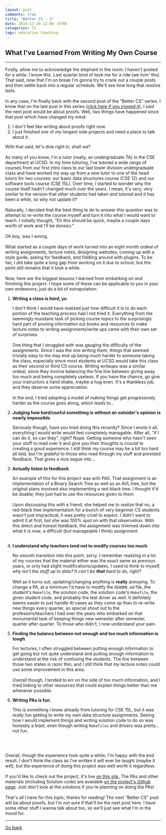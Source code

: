 ```yaml
---
layout: post
comments: true
title: "Better CS - 2"
date: 2019-12-26 12:00 -0700
categories: CS
tags: education teaching
---
```


## What I've Learned From Writing My Own Course
---

Firstly, allow me to acknowledge the elephant in the room: I haven't posted for a while. I know this.
Last quarter kind of took me for a ride (we livin' tho). That said, now that I'm on break I'm gonna
try to crank out a couple posts and then settle back into a regular schedule. We'll see how long that resolve
lasts.
<br><br>
In any case, I'm finally back with the second post of the "Better CS" series. I know that on the last post in this series
<a href="https://nate-browne.github.io/innermachinations/cs/2019/08/19/Learning-PL.html" target="_blank">(click here if you missed it)</a>,
I said the next post would be about proofs. Well, two things have happened since that post which have changed my mind:

1. I don't feel like writing about proofs right now.
2. I just finished one of my longest side projects and need a place to talk about it.

With that said, let's dive right in, shall we?
<br><br>
As many of you know, I'm a tutor (really, an undergraduate TA) in the CSE department at UCSD. In my time tutoring, I've tutored
a wide range of courses from our first intro class to our last lower division undergraduate class and have worked my way up
from a new tutor to one of the head tutors for two courses: our basic data structures course (CSE 12) and our software tools course (CSE 15L). Over time, I started to wonder why the course itself hadn't changed much over the years. I mean, it's very, very similar to the version that other students had taken and tutored and it has been a *while*, so why not update it?
<br><br>
Naturally, I decided that the best thing to do to answer this question was to attempt to re-write the course myself and
turn it into what I would want to teach. I initially thought, "Eh this should be quick, maybe a couple days worth of work and I'll be donezo."
<br><br>
Oh boy, was I wrong.
<br><br>
What started as a couple days of work turned into an eight month ordeal of writing assignments, lecture notes,
designing websites, coming up with a style guide, asking for feedback, and fiddling around with plugins.
To be fair, I did take quite a long gap from working on it due to school, but the point still remains that it took a while.
<br><br>
Now, here are the biggest lessons I learned from embarking on and finishing this project. I hope some of these
can be applicable to you in your own endeavors; just do a bit of extrapolation:

1. __Writing a class is *hard*, yo__.

   I don't think I would have realized just how difficult it is to do each portion of the
   teaching process had I not tried it. Everything from the seemingly mundane task of picking course topics
   to the surprisingly hard part of pruning information out books and resources to make lecture notes to writing assignments/write ups
   came with their own set of surprises.
   <br><br>
   One thing that I struggled with was gauging the difficulty of the assignments. Since I was the one writing them,
   things that seemed trivially easy to me may end up being much harder to someone taking the class, especially since
   most students at UCSD would take this class as their second or third CS course. Writing writeups was a similar ordeal,
   since they involve balancing the fine line between giving away too much and
   being completely useless. If you have the chance, go give your instructors a
   hand shake, maybe a hug even. It's a thankless job, and they deserve some
   appreciation.
   <br><br>
   In the end, I tried adopting a model of making things get progressively harder as the course goes along, which leads to...

2. __Judging how hard/useful something is without an outsider's opinion is nearly impossible__.

   Seriously though, have you tried doing this recently? Since I wrote it all, everything I would write would feel completely managable.
   After all, "if I can do it, so can they", right? Nope. Getting someone who hasn't seen your stuff to read over it and
   give you their thoughts is *crucial* to creating a good experience.
   I still think my course may be a bit too hard all told, but I'm grateful to those who read through my stuff and
   provided feedback. That gives a nice segue into...

3. __Actually listen to feedback__.

   An example of this for this project was with PA5. That assignment is an implementation of a Binary Search Tree as well
   as an AVL tree, but the original plans involved also implementing a red-black tree. I thought it'd be doable; they just had
   to use the resources given to them.
   <br><br>
   Upon discussing this with a friend, she helped me to realize that no, a
   red-black tree implementation for a bunch of very beginner CS students wasn't
   just impractical, it was pretty cruel to expect. I didn't want to admit it at
   first, but she was 100% spot on with that observation. With this direct
   and honest feedback, the assignment was trimmed down into what it is now; a
   difficult (but manageable I think) assignment.
   <br><br>

4. __I understand why teachers tend not to modify courses too much__.

   No smooth transition into this point, sorry. I remember realizing in a lot of my courses that the material
   either was the exact same as previous years, or only had slight modifications/updates. I used to think to myself,
   *why isn't the stuff up to date? It can't be __that__ hard to do, right?*
   <br><br>
   Well as it turns out, updating/changing anything is **really** annoying. To change a PA, at a minimum I'd have to modify
   the `README.md` file, the student's `Makefile`, the solution code, the solution code's `Makefile`, the given student code,
   and probably the test driver as well. It definitely seems easier to just handle AI cases as they come up than to re-write
   new things every quarter, so special shout out to the professors/teachers I had over the years who embarked on that monumental
   task of keeping things new semester after semester, quarter after quarter. To those who didn't, I now understand your pain.

5. __Finding the balance between not enough and too much information is tough__.

   For lectures, I often struggled between putting enough information to get going but not quite understand
   and putting enough information to understand at the risk of confusing the students. The line between those two states
   is razor thin, and I still think that my lecture notes could use some improvement in this area.
   <br><br>
   Overall though, I tended to err on the side of too much information, and I tried linking to other resources that could
   explain things better than me whenever possible.

6. __Writing PAs is fun__.

   This is something I knew already from tutoring for CSE 15L, but it was *really* fun getting
   to write my own data structure assignments. Seeing how I would implement things and writing solution code to do so
   was honestly a blast, even though writing `Makefiles` and drivers was pretty... not fun.

<br><br>

Overall, though the experience took quite a while, I'm happy with the end result. I don't think the class as I've
written it will ever be taught (maybe it will), but the experience of doing this project was well worth it regardless.
<br><br>
If you'd like to check out the project, it's live <a href="https://nate-browne.github.io/CSE12_Redesign/" target="_blank">on this site.</a> The PAs
and other materials (including Solution code) are available <a href="https://github.com/nate-browne/CSE12_Redesign" target="_blank">on the project's Github page</a>. Just
don't look at the solutions if you're planning on doing the PAs!
<br><br>
That's all I have for this topic; thanks for reading! The next "Better CS" post will be about proofs, but I'm not sure
if that'll be the next post here. I have some other stuff I wanna talk about too, so we'll just
see what I'm in the mood for.

---
[Go back](/innermachinations)
